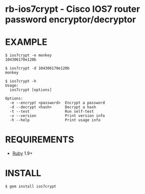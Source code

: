 # rb-ios7crypt - Cisco IOS7 router password encryptor/decryptor

# EXAMPLE

```
$ ios7crypt -e monkey
104306170e120b

$ ios7crypt -d 104306170e120b
monkey

$ ios7crypt -h
Usage:
  ios7crypt [options]

Options:
  -e --encrypt <password>  Encrypt a password
  -d --decrypt <hash>      Decrypt a hash
  -t --test                Run self-test
  -v --version             Print version info
  -h --help                Print usage info
```

# REQUIREMENTS

* [Ruby](https://www.ruby-lang.org/) 1.9+

# INSTALL

```
$ gem install ios7crypt
```
